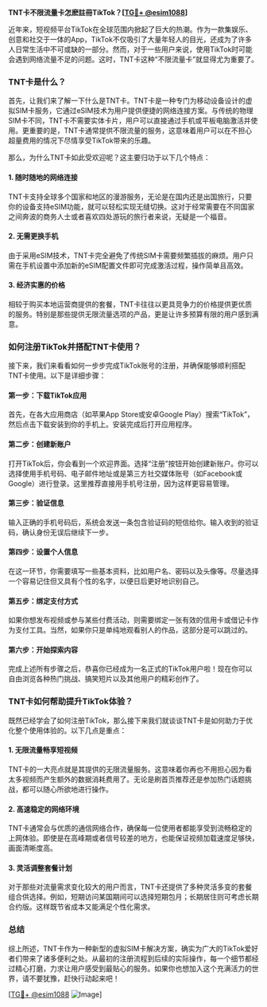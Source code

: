 **TNT卡不限流量卡怎麽註冊TikTok？[[TG💪+ @esim1088](https://t.me/s/esim1088)]**

近年来，短视频平台TikTok在全球范围内掀起了巨大的热潮。作为一款集娱乐、创意和社交于一体的App，TikTok不仅吸引了大量年轻人的目光，还成为了许多人日常生活中不可或缺的一部分。然而，对于一些用户来说，使用TikTok时可能会遇到网络流量不足的问题。这时，TNT卡这种“不限流量卡”就显得尤为重要了。

### TNT卡是什么？

首先，让我们来了解一下什么是TNT卡。TNT卡是一种专门为移动设备设计的虚拟SIM卡服务，它通过eSIM技术为用户提供便捷的网络连接方案。与传统的物理SIM卡不同，TNT卡不需要实体卡片，用户可以直接通过手机或平板电脑激活并使用。更重要的是，TNT卡通常提供不限流量的服务，这意味着用户可以在不担心超量费用的情况下尽情享受TikTok带来的乐趣。

那么，为什么TNT卡如此受欢迎呢？这主要归功于以下几个特点：

#### 1. **随时随地的网络连接**
   TNT卡支持全球多个国家和地区的漫游服务，无论是在国内还是出国旅行，只要你的设备支持eSIM功能，就可以轻松实现无缝切换。这对于经常需要在不同国家之间奔波的商务人士或者喜欢四处游玩的旅行者来说，无疑是一个福音。

#### 2. **无需更换手机**
   由于采用eSIM技术，TNT卡完全避免了传统SIM卡需要频繁插拔的麻烦。用户只需在手机设置中添加新的eSIM配置文件即可完成激活过程，操作简单且高效。

#### 3. **经济实惠的价格**
   相较于购买本地运营商提供的套餐，TNT卡往往以更具竞争力的价格提供更优质的服务。特别是那些提供无限流量选项的产品，更是让许多预算有限的用户感到满意。

### 如何注册TikTok并搭配TNT卡使用？

接下来，我们来看看如何一步步完成TikTok账号的注册，并确保能够顺利搭配TNT卡使用。以下是详细步骤：

#### 第一步：下载TikTok应用
   首先，在各大应用商店（如苹果App Store或安卓Google Play）搜索“TikTok”，然后点击下载安装到你的手机上。安装完成后打开应用程序。

#### 第二步：创建新账户
   打开TikTok后，你会看到一个欢迎界面。选择“注册”按钮开始创建新账户。你可以选择使用手机号码、电子邮件地址或是第三方社交媒体账号（如Facebook或Google）进行登录。这里推荐直接用手机号注册，因为这样更容易管理。

#### 第三步：验证信息
   输入正确的手机号码后，系统会发送一条包含验证码的短信给你。输入收到的验证码，确认身份无误后继续下一步。

#### 第四步：设置个人信息
   在这一环节，你需要填写一些基本资料，比如用户名、密码以及头像等。尽量选择一个容易记住但又具有个性的名字，以便日后更好地识别自己。

#### 第五步：绑定支付方式
   如果你想发布视频或参与某些付费活动，则需要绑定一张有效的信用卡或借记卡作为支付工具。当然，如果你只是单纯地观看别人的作品，这部分是可以跳过的。

#### 第六步：开始探索内容
   完成上述所有步骤之后，恭喜你已经成为一名正式的TikTok用户啦！现在你可以自由浏览各种热门挑战、搞笑短片以及其他用户的精彩创作了。

### TNT卡如何帮助提升TikTok体验？

既然已经学会了如何注册TikTok，那么接下来我们就谈谈TNT卡是如何助力于优化整个使用体验的。以下几点是重点：

#### 1. **无限流量畅享短视频**
   TNT卡的一大亮点就是其提供的无限流量服务。这意味着你再也不用担心因为看太多视频而产生额外的数据消耗费用了。无论是刷首页推荐还是参加热门话题挑战，都可以随心所欲地进行操作。

#### 2. **高速稳定的网络环境**
   TNT卡通常会与优质的通信网络合作，确保每一位使用者都能享受到流畅稳定的上网体验。即使是在高峰期或者信号较差的地方，也能保证视频加载速度足够快，画面清晰度高。

#### 3. **灵活调整套餐计划**
   对于那些对流量需求变化较大的用户而言，TNT卡还提供了多种灵活多变的套餐组合供选择。例如，短期访问某国期间可以选择短期包月；长期居住则可考虑长期合约版。这样既节省成本又能满足个性化需求。

### 总结

综上所述，TNT卡作为一种新型的虚拟SIM卡解决方案，确实为广大的TikTok爱好者们带来了诸多便利之处。从最初的注册流程到后续的实际操作，每一个细节都经过精心打磨，力求让用户感受到最贴心的服务。如果你也想加入这个充满活力的世界，请不要犹豫，赶快行动起来吧！

[[TG💪+ @esim1088](https://t.me/s/esim1088) ![Image](https://i.postimg.cc/4NQfJmqS/Snipaste-2025-05-13-00-14-12.png)]